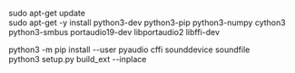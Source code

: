 
sudo apt-get update  
sudo apt-get -y install python3-dev python3-pip python3-numpy cython3 python3-smbus portaudio19-dev libportaudio2 libffi-dev  

python3 -m pip install --user pyaudio cffi sounddevice soundfile  
python3 setup.py build_ext --inplace  

